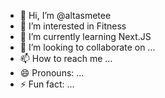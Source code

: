 - 👋 Hi, I’m @altasmetee
- 👀 I’m interested in Fitness
- 🌱 I’m currently learning Next.JS
- 💞️ I’m looking to collaborate on ...
- 📫 How to reach me ...
- 😄 Pronouns: ...
- ⚡ Fun fact: ...

<!---
altasmetee/altasmetee is a ✨ special ✨ repository because its `README.md` (this file) appears on your GitHub profile.
You can click the Preview link to take a look at your changes.
--->
